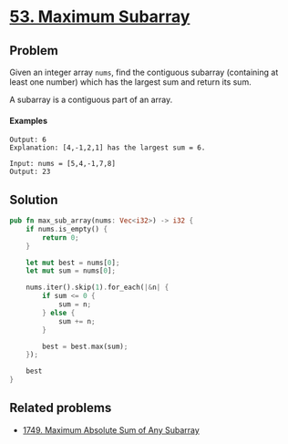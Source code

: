 # [53. Maximum Subarray](https://leetcode.com/problems/maximum-subarray/)

## Problem

Given an integer array `nums`, find the contiguous subarray (containing at least
one number) which has the largest sum and return its sum.

A subarray is a contiguous part of an array.

#### Examples

```text
Output: 6
Explanation: [4,-1,2,1] has the largest sum = 6.
```

```text
Input: nums = [5,4,-1,7,8]
Output: 23
```

## Solution

```rust
pub fn max_sub_array(nums: Vec<i32>) -> i32 {
    if nums.is_empty() {
        return 0;
    }

    let mut best = nums[0];
    let mut sum = nums[0];

    nums.iter().skip(1).for_each(|&n| {
        if sum <= 0 {
            sum = n;
        } else {
            sum += n;
        }

        best = best.max(sum);
    });

    best
}
```

## Related problems
* [1749. Maximum Absolute Sum of Any Subarray](/leetcode/1700%20-%201799/1749%20-%20Maximum%20Absolute%20Sum%20of%20Any%20Subarray.md)

